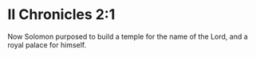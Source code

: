 # II Chronicles 2:1

Now Solomon purposed to build a temple for the name of the Lord, and a royal palace for himself.
